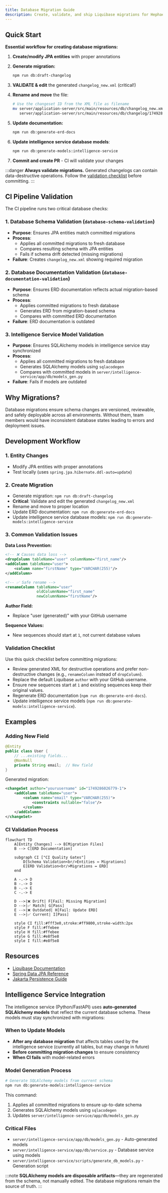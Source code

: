 ```yaml
---
title: Database Migration Guide
description: Create, validate, and ship Liquibase migrations for Hephaestus.
---
```


## Quick Start

**Essential workflow for creating database migrations:**

1. **Create/modify JPA entities** with proper annotations

2. **Generate migration:**

   ```bash
   npm run db:draft-changelog
   ```

3. **VALIDATE & edit** the generated `changelog_new.xml` (critical!)

4. **Rename and move** the file:

   ```bash
   # Use the changeset ID from the XML file as filename
   mv server/application-server/src/main/resources/db/changelog_new.xml \
      server/application-server/src/main/resources/db/changelog/1749286026779_changelog.xml
   ```

5. **Update documentation:**

   ```bash
   npm run db:generate-erd-docs
   ```

6. **Update intelligence service database models**:

   ```bash
   npm run db:generate-models:intelligence-service
   ```

7. **Commit and create PR** - CI will validate your changes

:::danger
**Always validate migrations.** Generated changelogs can contain data-destructive operations. Follow the [validation checklist](#validation-checklist) before committing.
:::

## CI Pipeline Validation

The CI pipeline runs two critical database checks:

### 1. Database Schema Validation (`database-schema-validation`)

- **Purpose**: Ensures JPA entities match committed migrations
- **Process**:
  - Applies all committed migrations to fresh database
  - Compares resulting schema with JPA entities
  - Fails if schema drift detected (missing migrations)
- **Failure**: Creates `changelog_new.xml` showing required migration

### 2. Database Documentation Validation (`database-documentation-validation`)

- **Purpose**: Ensures ERD documentation reflects actual migration-based schema
- **Process**:
  - Applies committed migrations to fresh database
  - Generates ERD from migration-based schema
  - Compares with committed ERD documentation
- **Failure**: ERD documentation is outdated

### 3. Intelligence Service Model Validation

- **Purpose**: Ensures SQLAlchemy models in intelligence service stay synchronized
- **Process**:
  - Applies all committed migrations to fresh database
  - Generates SQLAlchemy models using `sqlacodegen`
  - Compares with committed models in `server/intelligence-service/app/db/models_gen.py`
- **Failure**: Fails if models are outdated

## Why Migrations?

Database migrations ensure schema changes are versioned, reviewable, and safely deployable across all environments. Without them, team members would have inconsistent database states leading to errors and deployment issues.

## Development Workflow

### 1. Entity Changes

- Modify JPA entities with proper annotations
- Test locally (uses `spring.jpa.hibernate.ddl-auto=update`)

### 2. Create Migration

- Generate migration: `npm run db:draft-changelog`
- **Critical**: Validate and edit the generated `changelog_new.xml`
- Rename and move to proper location
- Update ERD documentation: `npm run db:generate-erd-docs`
- Update intelligence service database models: `npm run db:generate-models:intelligence-service`

### 3. Common Validation Issues

**Data Loss Prevention:**

```xml
<!-- ❌ Causes data loss -->
<dropColumn tableName="user" columnName="first_name"/>
<addColumn tableName="user">
    <column name="firstName" type="VARCHAR(255)"/>
</addColumn>

<!-- ✅ Safe rename -->
<renameColumn tableName="user"
              oldColumnName="first_name"
              newColumnName="firstName"/>
```

**Author Field:**

- Replace "user (generated)" with your GitHub username

**Sequence Values:**

- New sequences should start at `1`, not current database values

### Validation Checklist

Use this quick checklist before committing migrations:

- Review generated XML for destructive operations and prefer non-destructive changes (e.g., `renameColumn` instead of `dropColumn`).
- Replace the default Liquibase `author` with your GitHub username.
- Ensure new sequences start at `1` and existing sequences keep their original values.
- Regenerate ERD documentation (`npm run db:generate-erd-docs`).
- Update intelligence service models (`npm run db:generate-models:intelligence-service`).

## Examples

### Adding New Field

```java
@Entity
public class User {
    // ...existing fields...
    @NonNull
    private String email;  // New field
}
```

Generated migration:

```xml
<changeSet author="yourusername" id="1749286026779-1">
    <addColumn tableName="user">
        <column name="email" type="VARCHAR(255)">
            <constraints nullable="false"/>
        </column>
    </addColumn>
</changeSet>
```

### CI Validation Process

```mermaid
flowchart TD
    A[Entity Changes] --> B[Migration Files]
    B --> C[ERD Documentation]

    subgraph CI ["CI Quality Gates"]
        D[Schema Validation<br/>Entities ↔ Migrations]
        E[ERD Validation<br/>Migrations ↔ ERD]
    end

    A -.-> D
    B -.-> D
    B -.-> E
    C -.-> E

    D -->|❌ Drift| F[Fail: Missing Migration]
    D -->|✅ Match| G[Pass]
    E -->|❌ Outdated| H[Fail: Update ERD]
    E -->|✅ Current| I[Pass]

    style CI fill:#fff3e0,stroke:#ff9800,stroke-width:2px
    style F fill:#ffebee
    style H fill:#ffebee
    style G fill:#e8f5e8
    style I fill:#e8f5e8
```

## Resources

- [Liquibase Documentation](https://docs.liquibase.com/home.html)
- [Spring Data JPA Reference](https://docs.spring.io/spring-data/jpa/docs/current/reference/html/)
- [Jakarta Persistence Guide](https://jakarta.ee/specifications/persistence/)

## Intelligence Service Integration

The intelligence service (Python/FastAPI) uses **auto-generated SQLAlchemy models** that reflect the current database schema. These models must stay synchronized with migrations:

### When to Update Models

- **After any database migration** that affects tables used by the intelligence service (currently all tables, but may change in future)
- **Before committing migration changes** to ensure consistency
- **When CI fails** with model-related errors

### Model Generation Process

```bash
# Generate SQLAlchemy models from current schema
npm run db:generate-models:intelligence-service
```

This command:

1. Applies all committed migrations to ensure up-to-date schema
2. Generates SQLAlchemy models using `sqlacodegen`
3. Updates `server/intelligence-service/app/db/models_gen.py`

### Critical Files

- `server/intelligence-service/app/db/models_gen.py` - Auto-generated models
- `server/intelligence-service/app/db/service.py` - Database service using models
- `server/intelligence-service/scripts/generate_db_models.py` - Generation script

:::note
**SQLAlchemy models are disposable artifacts**—they are regenerated from the schema, not manually edited. The database migrations remain the source of truth.
:::
